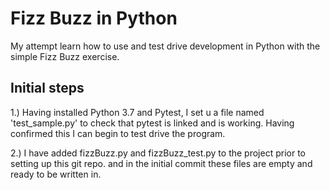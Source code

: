# Fizz Buzz in Python

My attempt learn how to use and test drive development in Python with the simple Fizz Buzz exercise.

## Initial steps

1.) Having installed Python 3.7 and Pytest, I set u a file named 'test_sample.py' to check that pytest is linked and is working. Having confirmed this I can begin to test drive the program.

2.) I have added fizzBuzz.py and fizzBuzz_test.py to the project prior to setting up this git repo. and in the initial commit these files are empty and ready to be written in.
